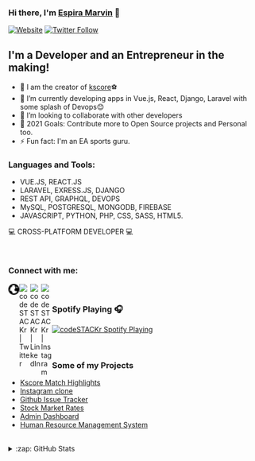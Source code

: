 ### Hi there, I'm [Espira Marvin][website] 👋

[![Website](https://img.shields.io/website?label=EspiraMarvin.com&style=for-the-badge&url=https%3A%2F%2Fcodestackr.com)](https://espiramarvin.netlify.app)
[![Twitter Follow](https://img.shields.io/twitter/follow/marvin_espira?color=1DA1F2&logo=twitter&style=for-the-badge)](https://twitter.com/intent/follow?original_referer=https%3A%2F%2Fgithub.com%2FcodeSTACKr&screen_name=marvin_espira)

## I'm a Developer and an Entrepreneur in the making!

- 🔭 I am the creator of [kscore](https://kscore.netlify.app)⚽
- 🌱 I’m currently developing apps in Vue.js, React, Django, Laravel with some splash of Devops😊
- 👯 I’m looking to collaborate with other developers
- 🥅 2021 Goals: Contribute more to Open Source projects and Personal too.
- ⚡ Fun fact: I'm an EA sports guru.

### Languages and Tools: 
- VUE.JS, REACT.JS
- LARAVEL, EXRESS.JS, DJANGO
- REST API, GRAPHQL, DEVOPS
- MySQL, POSTGRESQL, MONGODB, FIREBASE
- JAVASCRIPT, PYTHON, PHP, CSS, SASS, HTML5.

💻 CROSS-PLATFORM DEVELOPER 💻

<br />

### Connect with me:

[<img align="left" alt="EspiraMarvin" width="22px" src="https://raw.githubusercontent.com/iconic/open-iconic/master/svg/globe.svg" />][website]
[<img align="left" alt="codeSTACKr | Twitter" width="22px" src="https://cdn.jsdelivr.net/npm/simple-icons@v3/icons/twitter.svg" />][twitter]
[<img align="left" alt="codeSTACKr | LinkedIn" width="22px" src="https://cdn.jsdelivr.net/npm/simple-icons@v3/icons/linkedin.svg" />][linkedin]
[<img align="left" alt="codeSTACKr | Instagram" width="22px" src="https://cdn.jsdelivr.net/npm/simple-icons@v3/icons/instagram.svg" />][instagram]

<br />


### Spotify Playing 🎧

[<img src="https://now-playing-codestackr.vercel.app/api/spotify-playing" alt="codeSTACKr Spotify Playing" width="350" />](https://open.spotify.com/track/4EjbKh1XuAZpZ0u1ry0oyJ?si=e1hiqjj2QmKWB-HgB3huoQ)

<br />

### Some of my Projects

- [Kscore Match Highlights](https://kscore.netlify.app)
- [Instagram clone](https://quasargram-96646.web.app)
- [Github Issue Tracker ](https://kscore.netlify.app)
- [Stock Market Rates](https://stock-market-exchange.netlify.app)
- [Admin Dashboard](https://quasar-admin-site.netlify.app)
- [Human Resource Management System](https://hr-management-system.herokuapp.com)

<br />

<details>
  <summary>:zap: GitHub Stats</summary>

  <img align="left" alt="Espira Marvin's GitHub Stats" src="https://github-readme-stats.vercel.app/api?username=EspiraMarvin&show_icons=false&hide_border=false" />

</details>



[website]: https://espiramarvin.netlify.app
[twitter]: https://twitter.com/marvin_espira
[instagram]: https://instagram.com/t_b.a.g/
[linkedin]: https://www.linkedin.com/in/marvin-espira-192348153/
